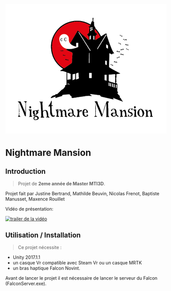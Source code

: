 ![Logo](logo.png)

# Nightmare Mansion

## Introduction

> Projet de **2eme année de Master MTI3D**.  

Projet fait par Justine Bertrand, Mathilde Beuvin, Nicolas Frenot, Baptiste Manusset, Maxence Rouillet

Vidéo de présentation:

[![trailer de la vidéo](http://img.youtube.com/vi/R9slg06K7o0/0.jpg)](http://www.youtube.com/watch?v=R9slg06K7o0)

## Utilisation / Installation

> Ce projet nécessite : 
- Unity 2017.1.1 
- un casque Vr compatible avec Steam Vr ou un casque MRTK
- un bras haptique Falcon Novint.

Avant de lancer le projet il est nécessaire de lancer le serveur du Falcon (FalconServer.exe).
